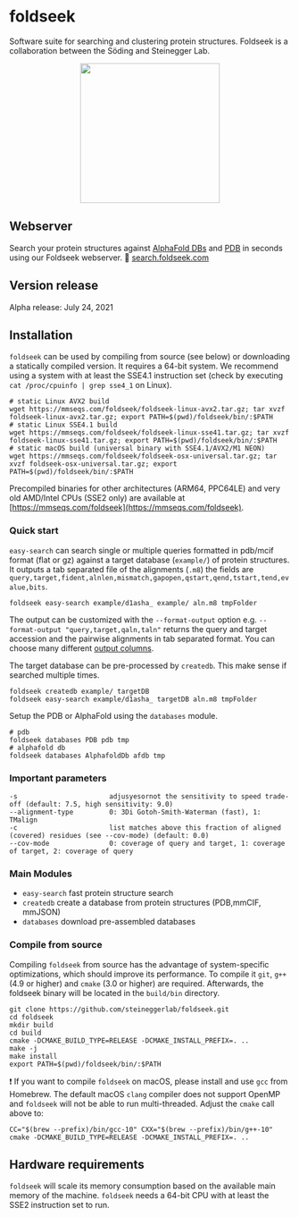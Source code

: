 # foldseek 
Software suite for searching and clustering protein structures.
Foldseek is a collaboration between the Söding and Steinegger Lab.

<p align="center"><img src="https://github.com/steineggerlab/foldseek/blob/master/.github/foldseek.png" height="250"/></p>

## Webserver 
Search your protein structures against [AlphaFold DBs](https://alphafold.ebi.ac.uk/) and [PDB](https://www.rcsb.org/) in seconds using our Foldseek webserver.  🚀 [search.foldseek.com](https://search.foldseek.com)

## Version release
Alpha release: July 24, 2021

## Installation

`foldseek` can be used by compiling from source (see below) or downloading a statically compiled version. It requires a 64-bit system. We recommend using a system with at least the SSE4.1 instruction set (check by executing `cat /proc/cpuinfo | grep sse4_1` on Linux).

    # static Linux AVX2 build
    wget https://mmseqs.com/foldseek/foldseek-linux-avx2.tar.gz; tar xvzf foldseek-linux-avx2.tar.gz; export PATH=$(pwd)/foldseek/bin/:$PATH
    # static Linux SSE4.1 build
    wget https://mmseqs.com/foldseek/foldseek-linux-sse41.tar.gz; tar xvzf foldseek-linux-sse41.tar.gz; export PATH=$(pwd)/foldseek/bin/:$PATH
    # static macOS build (universal binary with SSE4.1/AVX2/M1 NEON)
    wget https://mmseqs.com/foldseek/foldseek-osx-universal.tar.gz; tar xvzf foldseek-osx-universal.tar.gz; export PATH=$(pwd)/foldseek/bin/:$PATH

Precompiled binaries for other architectures (ARM64, PPC64LE) and very old AMD/Intel CPUs (SSE2 only) are available at [https://mmseqs.com/foldseek](https://mmseqs.com/foldseek).

### Quick start
    
`easy-search` can search single or multiple queries formatted in pdb/mcif format (flat or gz) against a target database (`example/`) of protein structures. It outputs a tab separated file of the alignments (`.m8`) the fields are `query,target,fident,alnlen,mismatch,gapopen,qstart,qend,tstart,tend,evalue,bits`.

    foldseek easy-search example/d1asha_ example/ aln.m8 tmpFolder
    
The output can be customized with the `--format-output` option e.g. `--format-output "query,target,qaln,taln"` returns the query and target accession and the pairwise alignments in tab separated format. 
You can choose many different [output columns](https://github.com/soedinglab/mmseqs2/wiki#custom-alignment-format-with-convertalis).    

The target database can be pre-processed by `createdb`. This make sense if searched multiple times.
 
    foldseek createdb example/ targetDB
    foldseek easy-search example/d1asha_ targetDB aln.m8 tmpFolder
    
Setup the PDB or AlphaFold using the `databases` module.
    
    # pdb  
    foldseek databases PDB pdb tmp 
    # alphafold db
    foldseek databases AlphafoldDb afdb tmp 

    
### Important parameters

    -s                       adjusyesornot the sensitivity to speed trade-off (default: 7.5, high sensitivity: 9.0)
    --alignment-type         0: 3Di Gotoh-Smith-Waterman (fast), 1: TMalign
    -c                       list matches above this fraction of aligned (covered) residues (see --cov-mode) (default: 0.0) 
    --cov-mode               0: coverage of query and target, 1: coverage of target, 2: coverage of query

### Main Modules

* `easy-search`       fast protein structure search  
* `createdb`          create a database from protein structures (PDB,mmCIF, mmJSON)
* `databases`         download pre-assembled databases

### Compile from source

Compiling `foldseek` from source has the advantage of system-specific optimizations, which should improve its performance. To compile it `git`, `g++` (4.9 or higher) and `cmake` (3.0 or higher) are required. Afterwards, the foldseek binary will be located in the `build/bin` directory.

    git clone https://github.com/steineggerlab/foldseek.git
    cd foldseek
    mkdir build
    cd build
    cmake -DCMAKE_BUILD_TYPE=RELEASE -DCMAKE_INSTALL_PREFIX=. ..
    make -j
    make install
    export PATH=$(pwd)/foldseek/bin/:$PATH

:exclamation: If you want to compile `foldseek` on macOS, please install and use `gcc` from Homebrew. The default macOS `clang` compiler does not support OpenMP and `foldseek` will not be able to run multi-threaded. Adjust the `cmake` call above to:

    CC="$(brew --prefix)/bin/gcc-10" CXX="$(brew --prefix)/bin/g++-10" cmake -DCMAKE_BUILD_TYPE=RELEASE -DCMAKE_INSTALL_PREFIX=. ..


## Hardware requirements

`foldseek` will scale its memory consumption based on the available main memory of the machine. `foldseek` needs a 64-bit CPU with at least the SSE2 instruction set to run.
